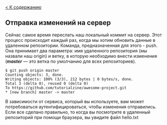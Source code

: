 [< К содержанию](./README.md)

## Отправка изменений на сервер

Сейчас самое время переслать наш локальный коммит на сервер. Этот процесс происходит каждый раз, когда мы хотим обновить данные в удаленном репозитории.
Команда, предназначенная для этого - push. Она принимает два параметра: имя удаленного репозитория (мы назвали наш origin) и ветку, в которую необходимо внести изменения (***master*** — это ветка по умолчанию для всех репозиториев).

```bash=
$ git push origin master
Counting objects: 3, done.
Writing objects: 100% (3/3), 212 bytes | 0 bytes/s, done.
Total 3 (delta 0), reused 0 (delta 0)
To https://github.com/tutorialzine/awesome-project.git
* [new branch] master -> master
```

В зависимости от сервиса, который вы используете, вам может потребоваться аутентифицироваться, чтобы изменения отправились. Если все сделано правильно, то когда вы посмотрите в удаленный репозиторий при помощи браузера, вы увидите файл hello.txt